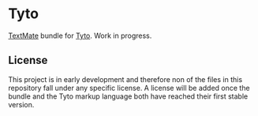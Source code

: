 # Tyto

[TextMate](https://macromates.com) bundle for [Tyto](https://tyto-doc.org). Work in progress.

## License

This project is in early development and therefore non of the files in this repository fall under any specific license. A license will be added once the bundle and the Tyto markup language both have reached their first stable version.
